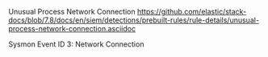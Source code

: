 Unusual Process Network Connection
https://github.com/elastic/stack-docs/blob/7.8/docs/en/siem/detections/prebuilt-rules/rule-details/unusual-process-network-connection.asciidoc

Sysmon Event ID 3: Network Connection